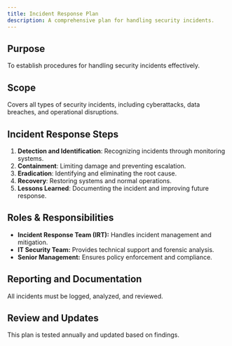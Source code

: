 ```yaml
---
title: Incident Response Plan
description: A comprehensive plan for handling security incidents.
---
```


## Purpose
To establish procedures for handling security incidents effectively.

## Scope
Covers all types of security incidents, including cyberattacks, data breaches, and operational disruptions.

## Incident Response Steps
1. **Detection and Identification**: Recognizing incidents through monitoring systems.
2. **Containment**: Limiting damage and preventing escalation.
3. **Eradication**: Identifying and eliminating the root cause.
4. **Recovery**: Restoring systems and normal operations.
5. **Lessons Learned**: Documenting the incident and improving future response.

## Roles & Responsibilities
- **Incident Response Team (IRT):** Handles incident management and mitigation.
- **IT Security Team:** Provides technical support and forensic analysis.
- **Senior Management:** Ensures policy enforcement and compliance.

## Reporting and Documentation
All incidents must be logged, analyzed, and reviewed.

## Review and Updates
This plan is tested annually and updated based on findings.
